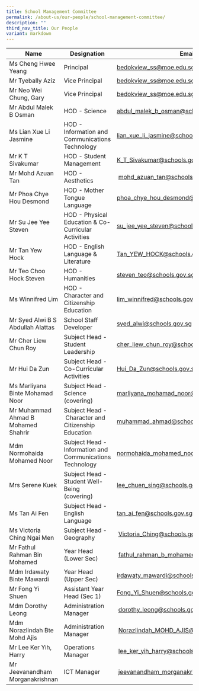 ```yaml
---
title: School Management Committee
permalink: /about-us/our-people/school-management-committee/
description: ""
third_nav_title: Our People
variant: markdown
---
```

| Name | Designation | Email |
| -------- | -------- | -------- |
| Ms Cheng Hwee Yeang     | Principal     | [bedokview\_ss@moe.edu.sg](mailto:bedokview_ss@moe.edu.sg)     |
| Mr Tyebally Aziz     | Vice Principal    | [bedokview\_ss@moe.edu.sg](mailto:bedokview_ss@moe.edu.sg)     |
| Mr Neo Wei Chung, Gary     | Vice Principal    | [bedokview\_ss@moe.edu.sg](mailto:bedokview_ss@moe.edu.sg)     |
| Mr Abdul Malek B Osman     | HOD - Science    | [abdul\_malek\_b\_osman@schools.gov.sg](mailto:abdul_malek_b_osman@schools.gov.sg)   |
| Ms Lian Xue Li Jasmine     | HOD - Information and Communications Technology     | [lian\_xue\_li\_jasmine@schools.gov.sg](mailto:lian_xue_li_jasmine@schools.gov.sg)  |
| Mr K T Sivakumar     | HOD - Student Management    | [K\_T\_Sivakumar@schools.gov.sg](mailto:K_T_Sivakumar@schools.gov.sg)   |
| Mr Mohd Azuan Tan     | HOD - Aesthetics      | &nbsp;[mohd\_azuan\_tan@schools.gov.sg](mailto:mohd_azuan_tan@schools.gov.sg)  |
| Mr Phoa Chye Hou Desmond     | HOD - Mother Tongue Language    | [phoa\_chye\_hou\_desmond@schools.gov.sg](mailto:phoa_chye_hou_desmond@schools.gov.sg)   |
| Mr Su Jee Yee Steven     | HOD - Physical Education &amp;  Co-Curricular Activities    | [su\_jee\_yee\_steven@schools.gov.sg](mailto:su_jee_yee_steven@schools.gov.sg)   |
| Mr Tan Yew Hock     | HOD - English Language &amp; Literature    | [Tan\_YEW\_HOCK@schools.gov.sg](mailto:Tan_YEW_HOCK@schools.gov.sg)   |
| Mr Teo Choo Hock Steven     | HOD - Humanities    | [steven\_teo@schools.gov.sg](mailto:steven_teo@schools.gov.sg)   |
| Ms Winnifred Lim     | HOD - Character and Citizenship Education    | [lim\_winnifred@schools.gov.sg](mailto:lim_winnifred@schools.gov.sg)   |
| Mr Syed Alwi B S Abdullah Alattas     | School Staff Developer    | [syed\_alwi@schools.gov.sg](mailto:syed_alwi@schools.gov.sg)   |
| Mr Cher Liew Chun Roy     | Subject Head -  Student Leadership    | [cher\_liew\_chun\_roy@schools.gov.sg](mailto:cher_liew_chun_roy@schools.gov.sg)  |
| Mr Hui Da Zun     | Subject Head -  Co-Curricular Activities    | [Hui_Da_Zun@schools.gov.sg](mailto:Hui_Da_Zun@schools.gov.sg)  |
| Ms Marliyana Binte Mohamad Noor     | Subject Head -  Science (covering)    | [marliyana_mohamad_noor@schools.gov.sg](mailto:marliyana_mohamad_noor@schools.gov.sg)  |
| Mr Muhammad Ahmad B Mohamed Shahrir     | Subject Head -&nbsp;Character and Citizenship Education    | [muhammad\_ahmad@schools.gov.sg](mailto:muhammad_ahmad@schools.gov.sg)  |
| Mdm Normohaida Mohamed Noor     | Subject Head - Information and Communications Technology    | [normohaida\_mohamed\_noor@schools.gov.sg](mailto:normohaida_mohamed_noor@schools.gov.sg)  |
| Mrs Serene Kuek     | Subject Head - Student Well-Being <br> (covering)    | [lee_chuen_sing@schools.gov.sg](mailto:lee_chuen_sing@schools.gov.sg)  |
| Ms Tan Ai Fen     | Subject Head - English Language    | [tan\_ai\_fen@schools.gov.sg](mailto:tan_ai_fen@schools.gov.sg)  |
| Ms Victoria Ching Ngai Men     | Subject Head - Geography      | &nbsp;[Victoria\_Ching@schools.gov.sg](mailto:Victoria_Ching@schools.gov.sg)  |
| Mr Fathul Rahman Bin Mohamed     | Year Head  (Lower Sec)      | &nbsp;[fathul\_rahman\_b\_mohamed@schools.gov.sg](mailto:fathul_rahman_b_mohamed@schools.gov.sg)  |
| Mdm Irdawaty Binte Mawardi     | Year Head (Upper Sec)    | [irdawaty\_mawardi@schools.gov.sg](mailto:irdawaty_mawardi@schools.gov.sg)   |
| Mr Fong Yi Shuen     | Assistant Year Head  (Sec 1)      | [Fong_Yi_Shuen@schools.gov.sg](mailto:Fong_Yi_Shuen@schools.gov.sg)  |
| Mdm Dorothy Leong     | Administration Manager      | &nbsp;[dorothy\_leong@schools.gov.sg](mailto:dorothy_leong@schools.gov.sg)  |
| Mdm Norazlindah Bte Mohd Ajis     | Administration Manager      | &nbsp;[Norazlindah\_MOHD\_AJIS@schools.gov.sg](mailto:Norazlindah_MOHD_AJIS@schools.gov.sg)  |
| Mr Lee Ker Yih, Harry     | Operations Manager      | &nbsp;[lee\_ker\_yih\_harry@schools.gov.sg](mailto:lee_ker_yih_harry@schools.gov.sg)  |
| Mr Jeevanandham Morganakrishnan     | ICT Manager      | &nbsp;[jeevanandham\_morganakrishnan@schools.gov.sg](mailto:jeevanandham_morganakrishnan@schools.gov.sg)  |